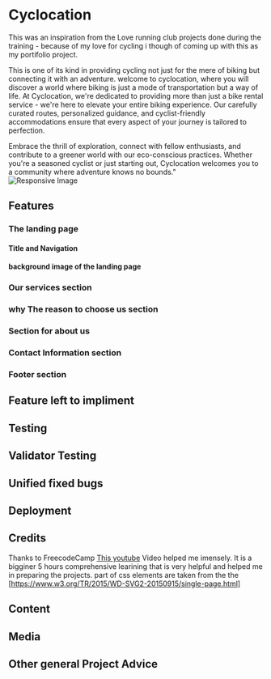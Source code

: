
# Cyclocation 
This was an inspiration from the Love running club projects done during the training - because of my love for cycling i though of coming up with this as my portifolio project.

This is one of its kind in providing cycling not just for the mere of biking but connecting it with an adventure.
welcome to cyclocation, where you will discover a world where biking is just a mode of transportation but a way of life.
At Cyclocation, we're dedicated to providing more than just a bike rental service - we're here to elevate your entire biking experience. Our carefully curated routes, personalized guidance, and cyclist-friendly accommodations ensure that every aspect of your journey is tailored to perfection.

Embrace the thrill of exploration, connect with fellow enthusiasts, and contribute to a greener world with our eco-conscious practices. Whether you're a seasoned cyclist or just starting out, Cyclocation welcomes you to a community where adventure knows no bounds."
<br>
![Responsive Image](https://github.com/htadicha/Cyclocation-bike-club/assets/57531304/60c039a7-ec02-4d43-b3b5-021a9bc977a4)


## Features
 ### The landing page
 #### Title and Navigation
 #### background image of the landing page
### Our services section
### why The reason to choose us section
### Section for about us
### Contact Information section
### Footer section
 ## Feature left to impliment
 ## Testing
 ## Validator  Testing
 ## Unified fixed bugs
 ## Deployment
 ## Credits
 Thanks to FreecodeCamp [This youtube](https://www.youtube.com/watch?v=a_iQb1lnAEQ) Video helped me imensely. It is a bigginer 5 hours comprehensive learining that is very helpful and helped me in preparing the projects.
 part of css elements are taken from the the  [https://www.w3.org/TR/2015/WD-SVG2-20150915/single-page.html]
 ## Content
 ## Media
 ## Other  general Project Advice


